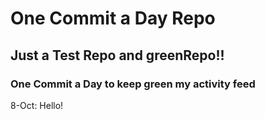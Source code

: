 # One Commit a Day Repo
## Just a Test Repo and greenRepo!!
### One Commit a Day to keep green my activity feed 

8-Oct: Hello!